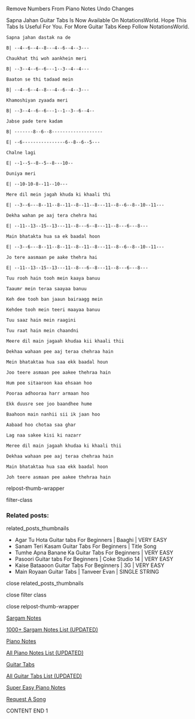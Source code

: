 
Remove Numbers From Piano Notes
Undo Changes

Sapna Jahan Guitar Tabs Is Now Available On NotationsWorld. Hope This Tabs Is Useful For You. For More Guitar Tabs Keep Follow NotationsWorld.

```
Sapna jahan dastak na de

B| --4--6--4--8---4--6--4--3---

Chaukhat thi woh aankhein meri

B| --3--4--6--6---1--3--4--4---

Baaton se thi tadaad mein

B| --4--6--4--8---4--6--4--3---

Khamoshiyan zyaada meri

B| --3--4--6--6---1--1--3--6--4--

Jabse pade tere kadam

B| -------8--6--8-------------------

E| --6----------------6--8--6--5---

Chalne lagi 

E| --1--5--8--5--8---10--

Duniya meri

E| --10-10-8--11--10---

Mere dil mein jagah khuda ki khaali thi

E| --3--6---8--11--8--11--8--11--8---11--8--6--8--10--11---

Dekha wahan pe aaj tera chehra hai

E| --11--13--15--13---11--8---6--8---11--8---6---8---

Main bhatakta hua sa ek baadal hoon

E| --3--6---8--11--8--11--8--11--8---11--8--6--8--10--11---

Jo tere aasmaan pe aake thehra hai

E| --11--13--15--13---11--8---6--8---11--8---6---8---

Tuu rooh hain tooh mein kaaya banuu

Taaumr mein teraa saayaa banuu

Keh dee tooh ban jaaun bairaagg mein

Kehdee tooh mein teeri maayaa banuu

Tuu saaz hain mein raagini

Tuu raat hain mein chaandni

Meere dil main jagaah khudaa kii khaali thii

Dekhaa wahaan pee aaj teraa chehraa hain

Mein bhataktaa hua saa ekk baadal houn

Joo teere asmaan pee aakee thehraa hain

Hum pee sitaaroon kaa ehsaan hoo

Pooraa adhooraa harr armaan hoo

Ekk duusre see joo baandhee hume

Baahoon main nanhii sii ik jaan hoo

Aabaad hoo chotaa saa ghar

Lag naa sakee kisi ki nazarr

Meree dil main jagaah khudaa ki khaali thii

Dekhaa wahaan pee aaj teraa chehraa hain

Main bhataktaa hua saa ekk baadal hoon

Joh teere asmaan pee aakee thehraa hain
```

relpost-thumb-wrapper

filter-class

### Related posts:

related_posts_thumbnails

* Agar Tu Hota Guitar tabs For Beginners | Baaghi | VERY EASY
* Sanam Teri Kasam Guitar Tabs For Beginners | Title Song
* Tumhe Apna Banane Ka Guitar Tabs For Beginners | VERY EASY
* Pasoori Guitar tabs For Beginners | Coke Studio 14 | VERY EASY
* Kaise Bataaoon Guitar Tabs For Beginners | 3G | VERY EASY
* Main Royaan Guitar Tabs | Tanveer Evan | SINGLE STRING

close related_posts_thumbnails

close filter class

close relpost-thumb-wrapper

[Sargam Notes](https://www.notationsworld.com/sargam-notes.html)

[1000+ Sargam Notes List (UPDATED)](https://www.notationsworld.com/all-songs-list-sargam-notes.html)

[Piano Notes](https://www.notationsworld.com/piano-notes.html)

[All Piano Notes List (UPDATED)](https://www.notationsworld.com/all-songs-list-piano-notes.html)

[Guitar Tabs](https://www.notationsworld.com/guitar-tabs.html)

[All Guitar Tabs List (UPDATED)](https://www.notationsworld.com/all-songs-list-guitar-tabs.html)

[Super Easy Piano Notes](https://studywall.in/)

[Request A Song](https://www.notationsworld.com/request-a-song.html)

CONTENT END 1

